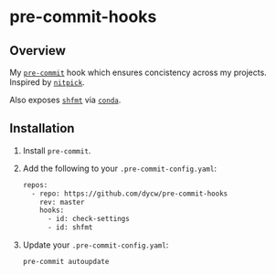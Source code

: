 # pre-commit-hooks

## Overview

My [`pre-commit`](https://pre-commit.com/) hook which ensures concistency
across my projects. Inspired by [`nitpick`](https://github.com/andreoliwa/nitpick).

Also exposes [`shfmt`](https://anaconda.org/conda-forge/go-shfmt) via
[`conda`](https://anaconda.org/conda-forge).

## Installation

1. Install `pre-commit`.
1. Add the following to your `.pre-commit-config.yaml`:

   ```bash
   repos:
     - repo: https://github.com/dycw/pre-commit-hooks
       rev: master
       hooks:
         - id: check-settings
         - id: shfmt
   ```

1. Update your `.pre-commit-config.yaml`:

   ```bash
   pre-commit autoupdate
   ```
